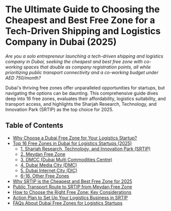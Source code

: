 # The Ultimate Guide to Choosing the Cheapest and Best Free Zone for a Tech-Driven Shipping and Logistics Company in Dubai (2025)

*Are you a solo entrepreneur launching a tech-driven shipping and logistics company in Dubai, seeking the cheapest and best free zone with co-working spaces that double as company registration points, all while prioritizing public transport connectivity and a co-working budget under AED 750/month?*

Dubai's thriving free zones offer unparalleled opportunities for startups, but navigating the options can be daunting. This comprehensive guide dives deep into 16 free zones, evaluates their affordability, logistics suitability, and transport access, and highlights the Sharjah Research, Technology, and Innovation Park (SRTIP) as the top choice for 2025.

## Table of Contents
- [Why Choose a Dubai Free Zone for Your Logistics Startup?](#why-choose-dubai-free-zone)
- [Top 16 Free Zones in Dubai for Logistics Startups (2025)](#top-16-free-zones)
  - [1. Sharjah Research, Technology, and Innovation Park (SRTIP)](#srtip)
  - [2. Meydan Free Zone](#meydan)
  - [3. DMCC (Dubai Multi Commodities Centre)](#dmcc)
  - [4. Dubai Media City (DMC)](#dmc)
  - [5. Dubai Internet City (DIC)](#dic)
  - [6-16. Other Free Zones](#other-free-zones)
- [Why SRTIP is the Cheapest and Best Free Zone for 2025](#why-srtip-is-best)
- [Public Transport Route to SRTIP from Meydan Free Zone](#public-transport-route)
- [How to Choose the Right Free Zone: Key Considerations](#choosing-the-right-zone)
- [Action Plan to Set Up Your Logistics Business in SRTIP](#action-plan)
- [FAQs About Dubai Free Zones for Logistics Startups](#faqs)
